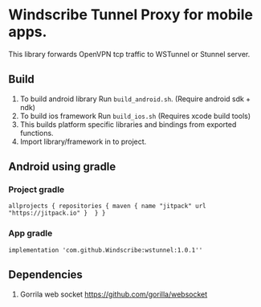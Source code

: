# Windscribe Tunnel Proxy for mobile apps.
 This library forwards OpenVPN tcp traffic to WSTunnel or Stunnel server.

## Build
1. To build android library Run `build_android.sh`. (Require android sdk + ndk)
2. To build ios framework Run `build_ios.sh` (Requires xcode build tools)
3. This builds platform specific libraries and bindings from exported functions.
4. Import library/framework in to project.


## Android using gradle
### Project gradle
`allprojects {
repositories {
maven {
name "jitpack"
url "https://jitpack.io"
     } 
  }
}`
### App gradle
`implementation 'com.github.Windscribe:wstunnel:1.0.1''`

## Dependencies
1. Gorrila web socket
https://github.com/gorilla/websocket
